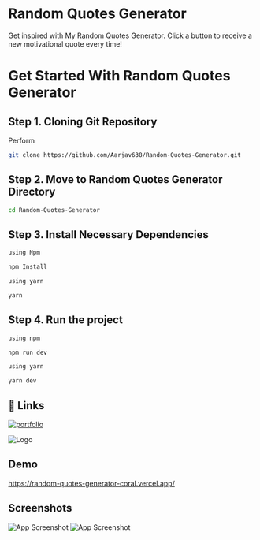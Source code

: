 
# Random Quotes Generator



Get inspired with My Random Quotes Generator. Click a button to receive a new motivational quote every time!

# Get Started With Random Quotes Generator

## Step 1. Cloning Git Repository

Perform

```bash
git clone https://github.com/Aarjav638/Random-Quotes-Generator.git

```
## Step 2. Move to Random Quotes Generator Directory

```bash
cd Random-Quotes-Generator
```

## Step 3. Install Necessary Dependencies

```bash
using Npm 

npm Install

```
```bash
using yarn

yarn
```
## Step 4. Run the project

```bash
using npm 

npm run dev

```
```bash
using yarn

yarn dev
```


## 🔗 Links
[![portfolio](https://img.shields.io/badge/my_portfolio-000?style=for-the-badge&logo=ko-fi&logoColor=white)](https://github.com/Aarjav638/Random-Quotes-Generator)


![Logo](https://i.ibb.co/WyFw7RL/Logo.png)


## Demo

https://random-quotes-generator-coral.vercel.app/


## Screenshots

![App Screenshot](https://i.ibb.co/rstSd4h/Screenshot-2024-08-12-163619.png)
![App Screenshot](https://i.ibb.co/PrSRmrj/Screenshot-2024-08-12-163748.png)